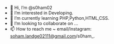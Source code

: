 - 👋 Hi, I’m @s0ham02
- 👀 I’m interested in Developing.  
- 🌱 I’m currently learning PHP,Python,HTML,CSS.
- 💞️ I’m looking to collaborate on ...
- 📫 How to reach me ~ email/Instagram: soham.landge02111@gmail.com/s0ham_.

<!---
s0ham02/s0ham02 is a ✨ special ✨ repository because its `README.md` (this file) appears on your GitHub profile.
You can click the Preview link to take a look at your changes.
--->
